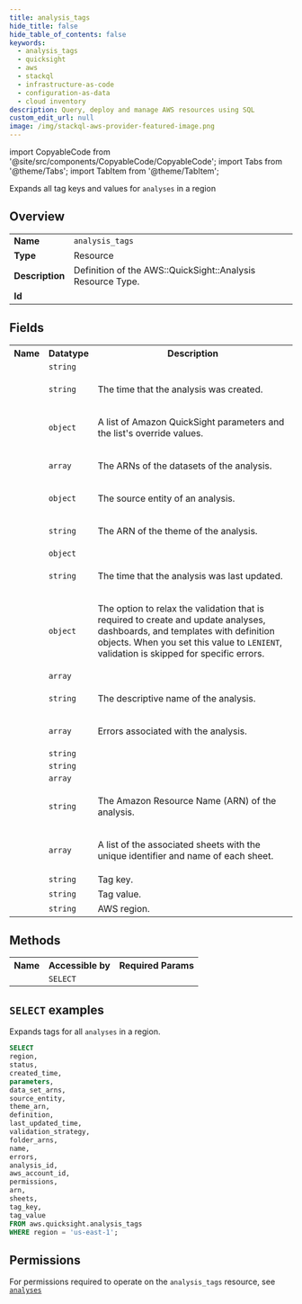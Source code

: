 ```yaml
---
title: analysis_tags
hide_title: false
hide_table_of_contents: false
keywords:
  - analysis_tags
  - quicksight
  - aws
  - stackql
  - infrastructure-as-code
  - configuration-as-data
  - cloud inventory
description: Query, deploy and manage AWS resources using SQL
custom_edit_url: null
image: /img/stackql-aws-provider-featured-image.png
---
```


import CopyableCode from '@site/src/components/CopyableCode/CopyableCode';
import Tabs from '@theme/Tabs';
import TabItem from '@theme/TabItem';

Expands all tag keys and values for <code>analyses</code> in a region

## Overview
<table>
<tbody>
<tr><td><b>Name</b></td><td><code>analysis_tags</code></td></tr>
<tr><td><b>Type</b></td><td>Resource</td></tr>
<tr><td><b>Description</b></td><td>Definition of the AWS::QuickSight::Analysis Resource Type.</td></tr>
<tr><td><b>Id</b></td><td><CopyableCode code="aws.quicksight.analysis_tags" /></td></tr>
</tbody>
</table>

## Fields
<table>
<tbody>
<tr><th>Name</th><th>Datatype</th><th>Description</th></tr><tr><td><CopyableCode code="status" /></td><td><code>string</code></td><td></td></tr>
<tr><td><CopyableCode code="created_time" /></td><td><code>string</code></td><td><p>The time that the analysis was created.</p></td></tr>
<tr><td><CopyableCode code="parameters" /></td><td><code>object</code></td><td><p>A list of Amazon QuickSight parameters and the list's override values.</p></td></tr>
<tr><td><CopyableCode code="data_set_arns" /></td><td><code>array</code></td><td><p>The ARNs of the datasets of the analysis.</p></td></tr>
<tr><td><CopyableCode code="source_entity" /></td><td><code>object</code></td><td><p>The source entity of an analysis.</p></td></tr>
<tr><td><CopyableCode code="theme_arn" /></td><td><code>string</code></td><td><p>The ARN of the theme of the analysis.</p></td></tr>
<tr><td><CopyableCode code="definition" /></td><td><code>object</code></td><td></td></tr>
<tr><td><CopyableCode code="last_updated_time" /></td><td><code>string</code></td><td><p>The time that the analysis was last updated.</p></td></tr>
<tr><td><CopyableCode code="validation_strategy" /></td><td><code>object</code></td><td><p>The option to relax the validation that is required to create and update analyses, dashboards, and templates with definition objects. When you set this value to <code>LENIENT</code>, validation is skipped for specific errors.</p></td></tr>
<tr><td><CopyableCode code="folder_arns" /></td><td><code>array</code></td><td></td></tr>
<tr><td><CopyableCode code="name" /></td><td><code>string</code></td><td><p>The descriptive name of the analysis.</p></td></tr>
<tr><td><CopyableCode code="errors" /></td><td><code>array</code></td><td><p>Errors associated with the analysis.</p></td></tr>
<tr><td><CopyableCode code="analysis_id" /></td><td><code>string</code></td><td></td></tr>
<tr><td><CopyableCode code="aws_account_id" /></td><td><code>string</code></td><td></td></tr>
<tr><td><CopyableCode code="permissions" /></td><td><code>array</code></td><td></td></tr>
<tr><td><CopyableCode code="arn" /></td><td><code>string</code></td><td><p>The Amazon Resource Name (ARN) of the analysis.</p></td></tr>
<tr><td><CopyableCode code="sheets" /></td><td><code>array</code></td><td><p>A list of the associated sheets with the unique identifier and name of each sheet.</p></td></tr>
<tr><td><CopyableCode code="tag_key" /></td><td><code>string</code></td><td>Tag key.</td></tr>
<tr><td><CopyableCode code="tag_value" /></td><td><code>string</code></td><td>Tag value.</td></tr>
<tr><td><CopyableCode code="region" /></td><td><code>string</code></td><td>AWS region.</td></tr>
</tbody>
</table>

## Methods

<table>
<tbody>
  <tr>
    <th>Name</th>
    <th>Accessible by</th>
    <th>Required Params</th>
  </tr>
  <tr>
    <td><CopyableCode code="list_resources" /></td>
    <td><code>SELECT</code></td>
    <td><CopyableCode code="region" /></td>
  </tr>
</tbody>
</table>

## `SELECT` examples
Expands tags for all <code>analyses</code> in a region.
```sql
SELECT
region,
status,
created_time,
parameters,
data_set_arns,
source_entity,
theme_arn,
definition,
last_updated_time,
validation_strategy,
folder_arns,
name,
errors,
analysis_id,
aws_account_id,
permissions,
arn,
sheets,
tag_key,
tag_value
FROM aws.quicksight.analysis_tags
WHERE region = 'us-east-1';
```


## Permissions

For permissions required to operate on the <code>analysis_tags</code> resource, see <a href="/services/quicksight/analyses/#permissions"><code>analyses</code></a>

